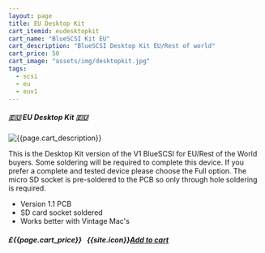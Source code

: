 ```yaml
---
layout: page
title: EU Desktop Kit
cart_itemid: eudesktopkit
cart_name: "BlueSCSI Kit EU"
cart_description: "BlueSCSI Desktop Kit EU/Rest of world"
cart_price: 50
cart_image: "assets/img/desktopkit.jpg"
tags: 
  - scsi
  - eu
  - euv1
---
```


##### 🇪🇺 EU Desktop Kit 🇪🇺

![{{page.cart_description}}]({{page.cart_image}})

This is the Desktop Kit version of the V1 BlueSCSI for EU/Rest of the World buyers. Some soldering will be required to complete this device. If you prefer a complete and tested device please choose the Full option. The micro SD socket is pre-soldered to the PCB so only through hole soldering is required.

* Version 1.1 PCB
* SD card socket soldered
* Works better with Vintage Mac's 

##### £{{page.cart_price}} &nbsp; {{site.icon}}[Add to cart](/cart#{{page.cart_itemid}})